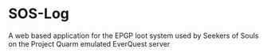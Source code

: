 # SOS-Log
A web based application for the EPGP loot system used by Seekers of Souls on the Project Quarm emulated EverQuest server
